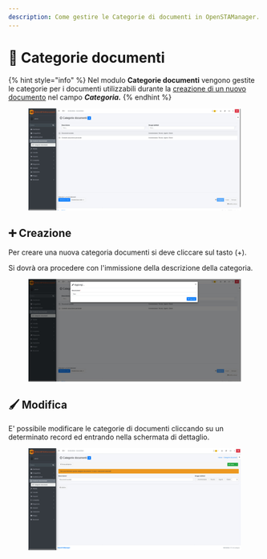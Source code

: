 ```yaml
---
description: Come gestire le Categorie di documenti in OpenSTAManager.
---
```


# 📑 Categorie documenti

{% hint style="info" %}
Nel modulo **Categorie documenti** vengono gestite le categorie per i documenti utilizzabili durante la [creazione di un nuovo documento](https://github.com/devcode-it/openstamanager-docs/blob/master/modules/gestionedocumentale/broken-reference/README.md) nel campo _**Categoria.**_
{% endhint %}

<figure><img src="../../../.gitbook/assets/immagine (16).png" alt=""><figcaption></figcaption></figure>

## ➕ Creazione

Per creare una nuova categoria documenti si deve cliccare sul tasto (+).

Si dovrà ora procedere con l'immissione della descrizione della categoria.

<figure><img src="../../../.gitbook/assets/immagine (17).png" alt=""><figcaption></figcaption></figure>

## 🖌️ Modifica

E' possibile modificare le categorie di documenti cliccando su un determinato record ed entrando nella schermata di dettaglio.

<figure><img src="../../../.gitbook/assets/immagine (18).png" alt=""><figcaption></figcaption></figure>
